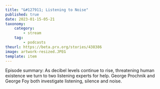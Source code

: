 ```yaml
---
title: "&#127911; Listening to Noise"
published: true
date: 2023-01-15-05-21
taxonomy:
    category:
        - stream
    tag:
        - podcasts
theurl: https://beta.prx.org/stories/438386
image: artwork-resized.JPEG
template: item
---
```


Episode summary: As decibel levels continue to rise, threatening human existence we turn to two listening experts for help. George Prochnik and George Foy both investigate listening, silence and noise.
